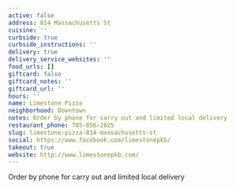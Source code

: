 ```yaml
---
active: false
address: 814 Massachusetts St
cuisine: ''
curbside: true
curbside_instructions: ''
delivery: true
delivery_service_websites: ''
food_urls: []
giftcard: false
giftcard_notes: ''
giftcard_url: ''
hours: ''
name: Limestone Pizza
neighborhood: Downtown
notes: Order by phone for carry out and limited local delivery
restaurant_phone: 785-856-2825
slug: limestone-pizza-814-massachusetts-st
social: https://www.facebook.com/limestonepkb/
takeout: true
website: http://www.limestonepkb.com/
---
```


Order by phone for carry out and limited local delivery